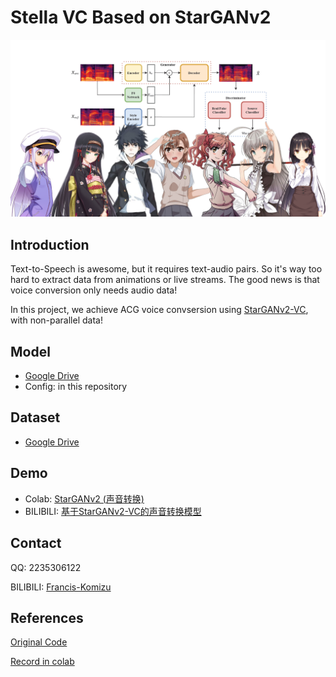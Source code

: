 # Stella VC Based on StarGANv2

![stargan](Assets/cover.png)

## Introduction

Text-to-Speech is awesome, but it requires text-audio pairs. So it's way too hard to extract data from animations or live streams. The good news is that voice conversion only needs audio data! 

In this project, we achieve ACG voice convsersion using [StarGANv2-VC](https://arxiv.org/abs/2107.10394), with non-parallel data!


## Model
- [Google Drive](https://drive.google.com/file/d/1869IxhNDvy_iLAufwhbBpUCUz-hePOVO/view?usp=sharing)
- Config: in this repository

## Dataset
- [Google Drive](https://drive.google.com/file/d/14dR9ZFZG7atkiMOqWATXlkM05nBLPVir/view?usp=sharing)


## Demo
- Colab: [StarGANv2 (声音转换)](https://colab.research.google.com/drive/1Xpn9yKBuJD59llXNJOrdUpFuiQNkwDqo?usp=sharing)
- BILIBILI: [基于StarGANv2-VC的声音转换模型](https://www.bilibili.com/video/BV1Qe4y1o7wd?share_source=copy_web&vd_source=630b87174c967a898cae3765fba3bfa8)

## Contact

QQ: 2235306122

BILIBILI: [Francis-Komizu](https://space.bilibili.com/636704927)

## References

[Original Code](https://github.com/yl4579/StarGANv2-VC)

[Record in colab](https://github.com/BogiHsu/Voice-Conversion)


  


